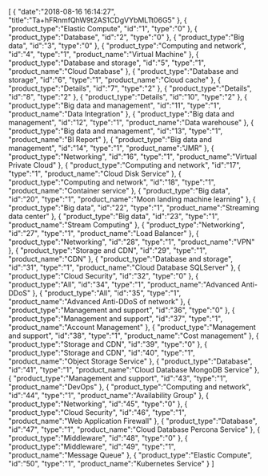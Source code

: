 [
	{
		"date":"2018-08-16 16:14:27",
		"title":"Ta+hFRnmfQhW9t2AS1CDgVYbMLTt06G5"
	},
	{
		"product_type":"Elastic Compute",
		"id":"1",
		"type":"0"
	},
	{
		"product_type":"Database",
		"id":"2",
		"type":"0"
	},
	{
		"product_type":"Big data",
		"id":"3",
		"type":"0"
	},
	{
		"product_type":"Computing and network",
		"id":"4",
		"type":"1",
		"product_name":"Virtual Machine"
	},
	{
		"product_type":"Database and storage",
		"id":"5",
		"type":"1",
		"product_name":"Cloud Database"
	},
	{
		"product_type":"Database and storage",
		"id":"6",
		"type":"1",
		"product_name":"Cloud cache"
	},
	{
		"product_type":"Details",
		"id":"7",
		"type":"2"
	},
	{
		"product_type":"Details",
		"id":"8",
		"type":"2"
	},
	{
		"product_type":"Details",
		"id":"10",
		"type":"2"
	},
	{
		"product_type":"Big data and management",
		"id":"11",
		"type":"1",
		"product_name":"Data Integration"
	},
	{
		"product_type":"Big data and management",
		"id":"12",
		"type":"1",
		"product_name":"Data warehouse"
	},
	{
		"product_type":"Big data and management",
		"id":"13",
		"type":"1",
		"product_name":"BI Report"
	},
	{
		"product_type":"Big data and management",
		"id":"14",
		"type":"1",
		"product_name":"JMR"
	},
	{
		"product_type":"Networking",
		"id":"16",
		"type":"1",
		"product_name":"Virtual Private Cloud"
	},
	{
		"product_type":"Computing and network",
		"id":"17",
		"type":"1",
		"product_name":"Cloud Disk Service"
	},
	{
		"product_type":"Computing and network",
		"id":"18",
		"type":"1",
		"product_name":"Container service"
	},
	{
		"product_type":"Big data",
		"id":"20",
		"type":"1",
		"product_name":"Moon landing machine learning"
	},
	{
		"product_type":"Big data",
		"id":"22",
		"type":"1",
		"product_name":"Streaming data center"
	},
	{
		"product_type":"Big data",
		"id":"23",
		"type":"1",
		"product_name":"Stream Computing"
	},
	{
		"product_type":"Networking",
		"id":"27",
		"type":"1",
		"product_name":"Load Balancer"
	},
	{
		"product_type":"Networking",
		"id":"28",
		"type":"1",
		"product_name":"VPN"
	},
	{
		"product_type":"Storage and CDN",
		"id":"29",
		"type":"1",
		"product_name":"CDN"
	},
	{
		"product_type":"Database and storage",
		"id":"31",
		"type":"1",
		"product_name":"Cloud Database SQLServer"
	},
	{
		"product_type":"Cloud Security",
		"id":"32",
		"type":"0"
	},
	{
		"product_type":"All",
		"id":"34",
		"type":"1",
		"product_name":"Advanced Anti-DDoS"
	},
	{
		"product_type":"All",
		"id":"35",
		"type":"1",
		"product_name":"Advanced Anti-DDoS of network"
	},
	{
		"product_type":"Management and support",
		"id":"36",
		"type":"0"
	},
	{
		"product_type":"Management and support",
		"id":"37",
		"type":"1",
		"product_name":"Account Management"
	},
	{
		"product_type":"Management and support",
		"id":"38",
		"type":"1",
		"product_name":"Cost management"
	},
	{
		"product_type":"Storage and CDN",
		"id":"39",
		"type":"0"
	},
	{
		"product_type":"Storage and CDN",
		"id":"40",
		"type":"1",
		"product_name":"Object Storage Service"
	},
	{
		"product_type":"Database",
		"id":"41",
		"type":"1",
		"product_name":"Cloud Database MongoDB Service"
	},
	{
		"product_type":"Management and support",
		"id":"43",
		"type":"1",
		"product_name":"DevOps"
	},
	{
		"product_type":"Computing and network",
		"id":"44",
		"type":"1",
		"product_name":"Availability Group"
	},
	{
		"product_type":"Networking",
		"id":"45",
		"type":"0"
	},
	{
		"product_type":"Cloud Security",
		"id":"46",
		"type":"1",
		"product_name":"Web Application Firewall"
	},
	{
		"product_type":"Database",
		"id":"47",
		"type":"1",
		"product_name":"Cloud Database Percona Service"
	},
	{
		"product_type":"Middleware",
		"id":"48",
		"type":"0"
	},
	{
		"product_type":"Middleware",
		"id":"49",
		"type":"1",
		"product_name":"Message Queue"
	},
	{
		"product_type":"Elastic Compute",
		"id":"50",
		"type":"1",
		"product_name":"Kubernetes Service"
	}
]